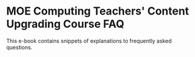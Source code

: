 MOE Computing Teachers' Content Upgrading Course FAQ
=======

This e-book contains snippets of explanations to frequently asked questions.